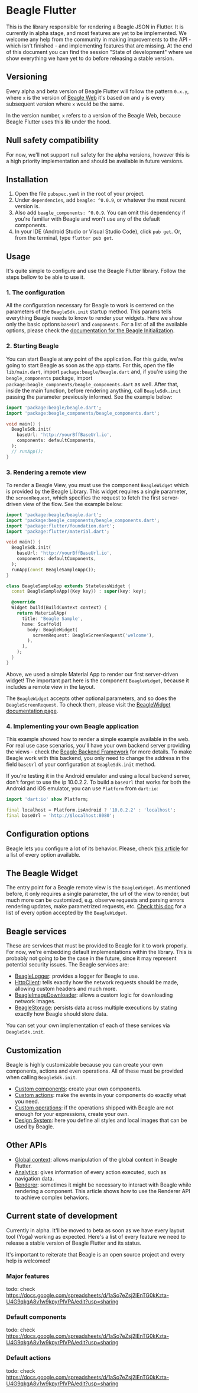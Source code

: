 # Beagle Flutter
This is the library responsible for rendering a Beagle JSON in Flutter. It is currently in alpha stage, and
most features are yet to be implemented. We welcome any help from the community in making improvements to the API -
which isn't finished - and implementing features that are missing. At the end of this document you can find the
session "State of development" where we show everything we have yet to do before releasing a stable version.

## Versioning
Every alpha and beta version of Beagle Flutter will follow the pattern `0.x.y`, where `x` is the version of [Beagle 
Web](https://github.com/ZupIT/beagle-web-core) it's based on and `y` is every subsequent version where `x` 
would be the same.

In the version number, `x` refers to a version of the Beagle Web, because Beagle Flutter uses this lib under the hood.

## Null safety compatibility
For now, we'll not support null safety for the alpha versions, however this is a high priority implementation and 
should be available in future versions.

## Installation
1. Open the file `pubspec.yaml` in the root of your project.
2. Under `dependencies`, add `beagle: ^0.0.9`, or whatever the most recent version is.
3. Also add `beagle_components: ^0.0.9`. You can omit this dependency if you're familiar with Beagle and won't use any
of the default components.
4. In your IDE (Android Studio or Visual Studio Code), click `pub get`. Or, from the terminal, type `flutter pub get`.

## Usage
It's quite simple to configure and use the Beagle Flutter library. Follow the steps bellow to be able to use it.

### 1. The configuration
All the configuration necessary for Beagle to work is centered on the parameters of the `BeagleSdk.init` startup 
method. This params tells everything Beagle needs to know to render your widgets. Here we show only the basic options 
`baseUrl` and `components`. For a list of all the available options, please check the 
[documentation for the Beagle Initialization](todo).

### 2. Starting Beagle
You can start Beagle at any point of the application. For this guide, we're going to start Beagle as soon as the app 
starts. For this, open the file `lib/main.dart`, import `package:beagle/beagle.dart` and, if you're using the 
`beagle_components` package, import `package:beagle_components/beagle_components.dart` as well. After that, 
inside the main function, before rendering anything, call `BeagleSdk.init` passing the parameter previously informed. 
See the example below:

```dart
import 'package:beagle/beagle.dart';
import 'package:beagle_components/beagle_components.dart';

void main() {
  BeagleSdk.init(
    baseUrl: 'http://yourBffBaseUrl.io',
    components: defaultComponents,
  );
  // runApp();
}
```

### 3. Rendering a remote view
To render a Beagle View, you must use the component `BeagleWidget` which is provided by the Beagle Library. This widget
requires a single parameter, the `screenRequest`, which specifies the request to fetch the first server-driven view of
the flow. See the example below:

```dart
import 'package:beagle/beagle.dart';
import 'package:beagle_components/beagle_components.dart';
import 'package:flutter/foundation.dart';
import 'package:flutter/material.dart';

void main() {
  BeagleSdk.init(
    baseUrl: 'http://yourBffBaseUrl.io',
    components: defaultComponents,
  );
  runApp(const BeagleSampleApp());
}

class BeagleSampleApp extends StatelessWidget {
  const BeagleSampleApp({Key key}) : super(key: key);

  @override
  Widget build(BuildContext context) {
    return MaterialApp(
      title: 'Beagle Sample',
      home: Scaffold(
        body: BeagleWidget(
          screenRequest: BeagleScreenRequest('welcome'),
        ),
      ),
    );
  }
}
```

Above, we used a simple Material App to render our first server-driven widget! The important part here is the component 
`BeagleWidget`, because it includes a remote view in the layout.

The `BeagleWidget` accepts other optional parameters, and so does the `BeagleScreenRequest`. To check them, please visit
the [BeagleWidget documentation page](todo).

### 4. Implementing your own Beagle application

This example showed how to render a simple example available in the web. For real use case scenarios, you'll have your
own backend server providing the views - check the
[Beagle Backend Framework](https://docs.usebeagle.io/v1.9/get-started/installing-beagle/backend/) for more details. To
make Beagle work with this backend, you only need to change the address in the field `baseUrl` of your configuration at
`BeagleSdk.init` method.

If you're testing it in the Android emulator and using a local backend server, don't forget to use the ip 10.0.2.2. 
To build a `baseUrl` that works for both the Android and iOS emulator, you can use `Platform` from `dart:io`:

```dart
import 'dart:io' show Platform;

final localhost = Platform.isAndroid ? '10.0.2.2' : 'localhost';
final baseUrl = 'http://$localhost:8080';
```

## Configuration options
Beagle lets you configure a lot of its behavior. Please, check [this article](todo) for a list of every option
available.

## The Beagle Widget
The entry point for a Beagle remote view is the `BeagleWidget`. As mentioned before, it only requires a single 
parameter, the url of the view to render, but much more can be customized, e.g. observe requests and parsing errors 
rendering updates, make parametrized requests, etc. [Check this doc](todo) for a list of every option accepted by the 
`BeagleWidget`.

## Beagle services
These are services that must be provided to Beagle for it to work properly. For now, we're embedding default
implementations within the library. This is probably not going to be the case in the future, since it may represent
potential security issues. The Beagle services are:

- [BeagleLogger](todo): provides a logger for Beagle to use.
- [HttpClient](todo): tells exactly how the network requests should be made, allowing custom headers and much more.
- [BeagleImageDownloader](todo): allows a custom logic for downloading network images.
- [BeagleStorage](todo): persists data across multiple executions by stating exactly how Beagle should store data.

You can set your own implementation of each of these services via `BeagleSdk.init`.

## Customization
Beagle is highly customizable because you can create your own components, actions and even operations. All of these 
must be provided when calling `BeagleSdk.init`.

- [Custom components](todo): create your own components.
- [Custom actions](todo): make the events in your components do exactly what you need.
- [Custom operations](todo): if the operations shipped with Beagle are not enough for your expressions, create your own.
- [Design System](todo): here you define all styles and local images that can be used by Beagle.

## Other APIs
- [Global context](todo): allows manipulation of the global context in Beagle Flutter.
- [Analytics](todo): gives information of every action executed, such as navigation data.
- [Renderer](todo): sometimes it might be necessary to interact with Beagle while rendering a component. This article
  shows how to use the Renderer API to achieve complex behaviors.
  
## Current state of development
Currently in alpha. It'll be moved to beta as soon as we have every layout tool (Yoga) working as expected. Here's
a list of every feature we need to release a stable version of Beagle Flutter and its status.

It's important to reiterate that Beagle is an open source project and every help is welcomed!

### Major features

todo: check https://docs.google.com/spreadsheets/d/1aSo7eZsj2lEnTG0kKzta-U4G9qkgA8v1w9kpyrPlVPA/edit?usp=sharing

### Default components

todo: check https://docs.google.com/spreadsheets/d/1aSo7eZsj2lEnTG0kKzta-U4G9qkgA8v1w9kpyrPlVPA/edit?usp=sharing

### Default actions

todo: check https://docs.google.com/spreadsheets/d/1aSo7eZsj2lEnTG0kKzta-U4G9qkgA8v1w9kpyrPlVPA/edit?usp=sharing
